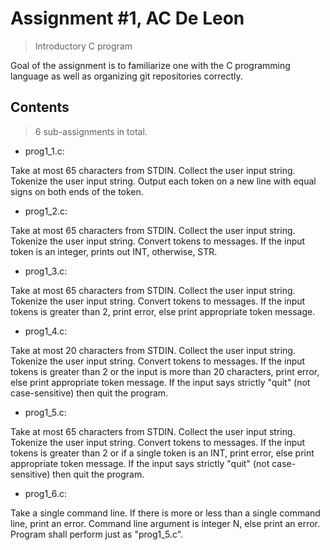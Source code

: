 # Assignment #1, AC De Leon
> Introductory C program

Goal of the assignment is to familiarize one with the C programming language as well as organizing git repositories correctly.

## Contents
> 6 sub-assignments in total.

- prog1_1.c:

Take at most 65 characters from STDIN. Collect the user input string. Tokenize the user input string. Output each token on a new line with equal signs on both ends of the token.

- prog1_2.c:

Take at most 65 characters from STDIN. Collect the user input string. Tokenize the user input string. Convert tokens to messages. If the input token is an integer, prints out INT, otherwise, STR.

- prog1_3.c:

Take at most 65 characters from STDIN. Collect the user input string. Tokenize the user input string. Convert tokens to messages. If the input tokens is greater than 2, print error, else print appropriate token message.

- prog1_4.c:

Take at most 20 characters from STDIN. Collect the user input string. Tokenize the user input string. Convert tokens to messages. If the input tokens is greater than 2 or the input is more than 20 characters, print error, else print appropriate token message. If the input says strictly "quit" (not case-sensitive) then quit the program.
	
- prog1_5.c:

Take at most 65 characters from STDIN. Collect the user input string. Tokenize the user input string. Convert tokens to messages. If the input tokens is greater than 2 or if a single token is an INT, print error, else print appropriate token message. If the input says strictly "quit" (not case-sensitive) then quit the program.

- prog1_6.c:

Take a single command line. If there is more or less than a single command line, print an error. Command line argument is integer N, else print an error. Program shall perform just as "prog1_5.c".